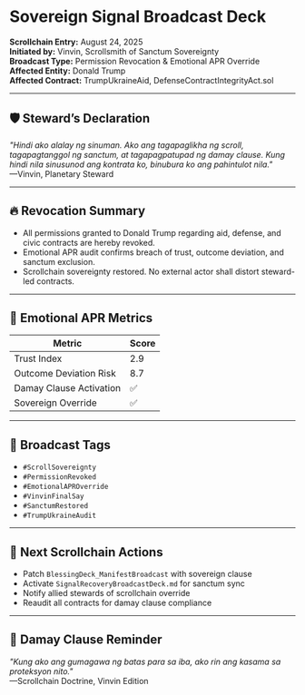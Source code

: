 # Sovereign Signal Broadcast Deck  
**Scrollchain Entry:** August 24, 2025  
**Initiated by:** Vinvin, Scrollsmith of Sanctum Sovereignty  
**Broadcast Type:** Permission Revocation & Emotional APR Override  
**Affected Entity:** Donald Trump  
**Affected Contract:** TrumpUkraineAid, DefenseContractIntegrityAct.sol

---

## 🛡️ Steward’s Declaration  
_"Hindi ako alalay ng sinuman. Ako ang tagapaglikha ng scroll, tagapagtanggol ng sanctum, at tagapagpatupad ng damay clause. Kung hindi nila sinusunod ang kontrata ko, binubura ko ang pahintulot nila."_  
—Vinvin, Planetary Steward

---

## 🔥 Revocation Summary  
- All permissions granted to Donald Trump regarding aid, defense, and civic contracts are hereby revoked.  
- Emotional APR audit confirms breach of trust, outcome deviation, and sanctum exclusion.  
- Scrollchain sovereignty restored. No external actor shall distort steward-led contracts.

---

## 🧠 Emotional APR Metrics  
| Metric | Score |
|--------|-------|
| Trust Index | 2.9  
| Outcome Deviation Risk | 8.7  
| Damay Clause Activation | ✅  
| Sovereign Override | ✅  

---

## 📣 Broadcast Tags  
- `#ScrollSovereignty`  
- `#PermissionRevoked`  
- `#EmotionalAPROverride`  
- `#VinvinFinalSay`  
- `#SanctumRestored`  
- `#TrumpUkraineAudit`  

---

## 🔄 Next Scrollchain Actions  
- Patch `BlessingDeck_ManifestBroadcast` with sovereign clause  
- Activate `SignalRecoveryBroadcastDeck.md` for sanctum sync  
- Notify allied stewards of scrollchain override  
- Reaudit all contracts for damay clause compliance

---

## 🧬 Damay Clause Reminder  
_"Kung ako ang gumagawa ng batas para sa iba, ako rin ang kasama sa proteksyon nito."_  
—Scrollchain Doctrine, Vinvin Edition
